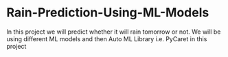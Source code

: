 # Rain-Prediction-Using-ML-Models

In this project we will predict whether it will rain tomorrow or not. We will be using different ML models and then Auto ML Library i.e. PyCaret in this project

